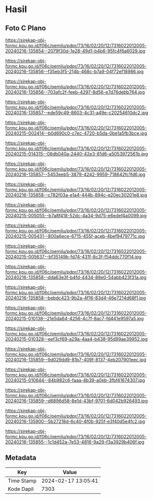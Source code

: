 # Hasil

## Foto C Plano

https://sirekap-obj-formc.kpu.go.id/f06c/pemilu/pdpr/73/16/02/20/12/7316022012005-20240216-135854--2079f30d-1e28-49d1-b4b6-95fc4f6a6029.jpg

https://sirekap-obj-formc.kpu.go.id/f06c/pemilu/pdpr/73/16/02/20/12/7316022012005-20240216-135856--f35eb3f5-214b-468c-b7a9-04f72ef18986.jpg

https://sirekap-obj-formc.kpu.go.id/f06c/pemilu/pdpr/73/16/02/20/12/7316022012005-20240216-135856--703afc2f-feeb-4297-8d56-e7d76debb764.jpg

https://sirekap-obj-formc.kpu.go.id/f06c/pemilu/pdpr/73/16/02/20/12/7316022012005-20240216-135857--ede59c49-8603-4c31-a49e-c20254610dc2.jpg

https://sirekap-obj-formc.kpu.go.id/f06c/pemilu/pdpr/73/16/02/20/12/7316022012005-20240215-002414--b0d690c0-c7ec-4720-b5da-0be1a5fb3bce.jpg

https://sirekap-obj-formc.kpu.go.id/f06c/pemilu/pdpr/73/16/02/20/12/7316022012005-20240215-014315--08db040a-2440-42e3-81d6-a5053972561b.jpg

https://sirekap-obj-formc.kpu.go.id/f06c/pemilu/pdpr/73/16/02/20/12/7316022012005-20240216-135857--5453eeb5-3879-4242-9959-718642fc1fd6.jpg

https://sirekap-obj-formc.kpu.go.id/f06c/pemilu/pdpr/73/16/02/20/12/7316022012005-20240216-135858--c782f03a-e1a4-444b-894c-e20ec30201e8.jpg

https://sirekap-obj-formc.kpu.go.id/f06c/pemilu/pdpr/73/16/02/20/12/7316022012005-20240215-005055--b7a8f418-52dc-4a34-9d75-e6edef4a0099.jpg

https://sirekap-obj-formc.kpu.go.id/f06c/pemilu/pdpr/73/16/02/20/12/7316022012005-20240215-005431--800a6ece-6715-455f-aceb-4bef9479771c.jpg

https://sirekap-obj-formc.kpu.go.id/f06c/pemilu/pdpr/73/16/02/20/12/7316022012005-20240215-005637--bf35149b-fd74-431f-8c3f-f54ddc770f14.jpg

https://sirekap-obj-formc.kpu.go.id/f06c/pemilu/pdpr/73/16/02/20/12/7316022012005-20240216-135858--dda63e3f-b4fd-4434-88e0-54abb423f31a.jpg

https://sirekap-obj-formc.kpu.go.id/f06c/pemilu/pdpr/73/16/02/20/12/7316022012005-20240216-135858--bebdc423-9b2a-4f16-83d4-46e7214d68f1.jpg

https://sirekap-obj-formc.kpu.go.id/f06c/pemilu/pdpr/73/16/02/20/12/7316022012005-20240215-010138--21e5da64-4256-4c7f-8ac7-fd441e9597a5.jpg

https://sirekap-obj-formc.kpu.go.id/f06c/pemilu/pdpr/73/16/02/20/12/7316022012005-20240215-010328--eef3cf69-a29a-4aa4-b438-95d99ae39952.jpg

https://sirekap-obj-formc.kpu.go.id/f06c/pemilu/pdpr/73/16/02/20/12/7316022012005-20240216-135859--9d029dd9-81b7-409f-8137-4eb207901eec.jpg

https://sirekap-obj-formc.kpu.go.id/f06c/pemilu/pdpr/73/16/02/20/12/7316022012005-20240215-010644--84b982c6-faaa-4b39-a0eb-3fbf41674307.jpg

https://sirekap-obj-formc.kpu.go.id/f06c/pemilu/pdpr/73/16/02/20/12/7316022012005-20240216-135859--d6896d58-8e1d-43bf-9701-6d042b926493.jpg

https://sirekap-obj-formc.kpu.go.id/f06c/pemilu/pdpr/73/16/02/20/12/7316022012005-20240216-135900--5b27218d-6c40-4f0b-925f-e3f40d5e4fc2.jpg

https://sirekap-obj-formc.kpu.go.id/f06c/pemilu/pdpr/73/16/02/20/12/7316022012005-20240216-135855--1c1d452a-7e53-4816-9a29-f3a3929b406f.jpg


## Metadata

| Key        | Value               |
| ---------- | ------------------- |
| Time Stamp | 2024-02-17 13:05:41 |
| Kode Dapil | 7303                |




